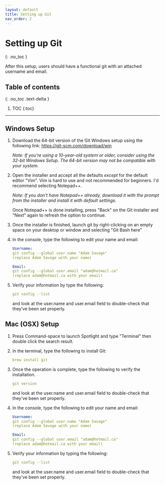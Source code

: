 ```yaml
---
layout: default
title: Setting up Git
nav_order: 2
---
```


# Setting up Git
{: .no_toc }

   After this setup, users should have a functional git with an attached username and email.

## Table of contents
{: .no_toc .text-delta }

1. TOC
{:toc}

---

## Windows Setup

1. Download the 64-bit version of the Git Windows setup using the following link:
   <https://git-scm.com/download/win>
   
   _Note: If you're using a 10-year-old system or older, consider    using the 32-bit Windows Setup. The 64-bit version may not be    compatible with your system._
   
2. Open the installer and accept all the defaults *except* for the default editor "Vim". Vim is hard to use and not recommended for beginners. I'd recommend selecting Notepad++.
   
   _Note: If you don't have Notepad++ already, download it with the     prompt from the installer and install it with default settings._
   
   Once Notepad++ is done installing, press "Back" on the Git     installer and "Next" again to refresh the option to continue.
   
3. Once the installer is finished, launch git by right-clicking on an empty space on your desktop or window and selecting "Git Bash here"
   
4. In the console, type the following to edit your name and email:
   
   ```yaml
   Username:
   git config --global user.name "Adam Savage"
   (replace Adam Savage with your name)
   
   Email:
   git config --global user.email "adam@hotmail.ca"
   (replace adam@hotmail.ca with your email)
   ```
   
5. Verify your information by type the following:
   
   ```yaml
   git config --list
   ```
   
   and look at the user.name and user.email field to double-check that     they've been set properly.
   
## Mac (OSX) Setup

1. Press Command-space to launch Spotlight and type "Terminal" then double click the search result.
   
2. In the terminal, type the following to install Git:
   
   ```yaml
   brew install git
   ```
   
3. Once the operation is complete, type the following to verify the installation.
   
   ```yaml
   git version
   ```
   
   and look at the user.name and user.email field to double-check that     they've been set properly.
   
4. In the console, type the following to edit your name and email:
   
   ```yaml
   Username:
   git config --global user.name "Adam Savage"
   (replace Adam Savage with your name)
   
   Email:
   git config --global user.email "adam@hotmail.ca"
   (replace adam@hotmail.ca with your email)
   ```
   
5. Verify your information by typing the following:
   
   ```yaml
   git config --list
   ```
   
   and look at the user.name and user.email field to double-check that     they've been set properly.
